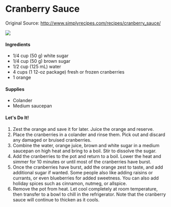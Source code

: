 # Cranberry Sauce

Original Source: http://www.simplyrecipes.com/recipes/cranberry_sauce/

<img src="http://www.simplyrecipes.com/wp-content/uploads/2005/12/cranberry-sauce-600-dm.jpg" />

#### Ingredients

* 1/4 cup (50 g) white sugar
* 1/4 cup (50 g) brown sugar
* 1/2 cup (125 mL) water
* 4 cups (1 12-oz package) fresh or frozen cranberries
* 1 orange

#### Supplies

* Colander
* Medium saucepan

#### Let's Do It!

1. Zest the orange and save it for later. Juice the orange and reserve.
1. Place the cranberries in a colander and rinse them. Pick out and discard any damaged or bruised cranberries.
1. Combine the water, orange juice, brown and white sugar in a medium saucepan on high heat and bring to a boil. Stir to dissolve the sugar.
1. Add the cranberries to the pot and return to a boil. Lower the heat and simmer for 10 minutes or until most of the cranberries have burst.
1. Once the cranberries have burst, add the orange zest to taste, and add additional sugar if wanted. Some people also like adding raisins or currants, or even blueberries for added sweetness. You can also add holiday spices such as cinnamon, nutmeg, or allspice.
1. Remove the pot from heat. Let cool completely at room temperature, then transfer to a bowl to chill in the refrigerator. Note that the cranberry sauce will continue to thicken as it cools.
